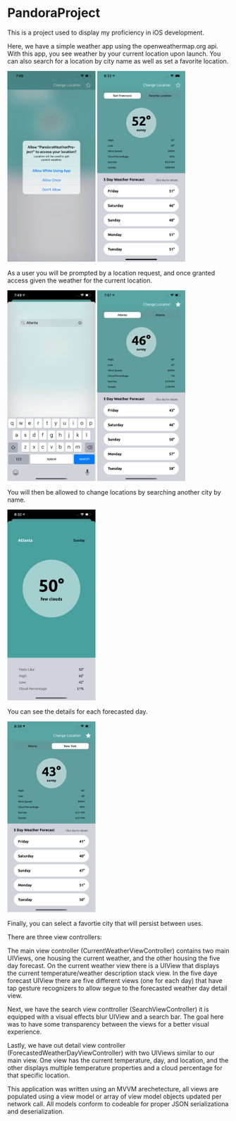 # PandoraProject
This is a project used to display my proficiency in iOS development.

Here, we have a simple weather app using the openweathermap.org api. With this app, you see weather by your current location upon launch. You can also search for a location by city name as well as set a favorite location. 

<img src="PandoraProjectImages/RequestLocationView.png" width="200" > <img src="PandoraProjectImages/CurrentLocation.png" width="200" >

As a user you will be prompted by a location request, and once granted access given the weather for the current location.

<img src="PandoraProjectImages/SearchAtlantaView.png" width="200" > <img src="PandoraProjectImages/Simulator Screen Shot - iPhone 11 Pro Max - 2020-03-06 at 07.57.33.png" width="200" >

You will then be allowed to change locations by searching another city by name.

<img src="PandoraProjectImages/AtlantaForecastedDay.png" width="200" > 

You can see the details for each forecasted day.

<img src="PandoraProjectImages/favoriteLocation.png" width="200" > 

Finally, you can select a favortie city that will persist between uses.

There are three view controllers:

The main view controller (CurrentWeatherViewController) contains two main UIViews, one housing the current weather, and the other housing the five day forecast. On the current weather view there is a UIView that displays the current temperature/weather description stack view. In the five daye forecast UIView there are five different views (one for each day) that have tap gesture recognizers to allow segue to the forecasted weather day detail view. 

Next, we have the search view conttroller (SearchViewController) it is equipped with a visual effects blur UIView and a search bar. The goal here was to have some transparency between the views for a better visual experience. 

Lastly, we have out detail view controller (ForecastedWeatherDayViewController) with two UIViews similar to our main view. One view has the current temperature, day, and location, and the other displays multiple temperature properties and a cloud percentage for that specific location.

This application was written using an MVVM arechetecture, all views are populated using a view model or array of view model objects updated per network call. All models conform to codeable for proper JSON serializationa and deserialization.
